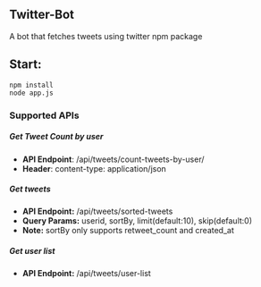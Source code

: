 ## Twitter-Bot

A bot that fetches tweets using twitter npm package

## Start:
    npm install
    node app.js

### Supported APIs

##### Get Tweet Count by user

- **API Endpoint**: /api/tweets/count-tweets-by-user/<userid>
- **Header**: content-type: application/json

##### Get tweets

- **API Endpoint:** /api/tweets/sorted-tweets
- **Query Params:** userid, sortBy, limit(default:10), skip(default:0)
- **Note:** sortBy only  supports retweet_count and created_at

##### Get user list

- **API Endpoint:** /api/tweets/user-list

